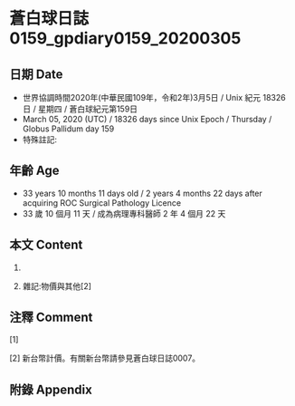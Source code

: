 # 蒼白球日誌0159_gpdiary0159_20200305 #

## 日期 Date ##

* 世界協調時間2020年(中華民國109年，令和2年)3月5日 / Unix 紀元 18326 日 / 星期四 / 蒼白球紀元第159日
* March 05, 2020 (UTC) / 18326 days since Unix Epoch / Thursday / Globus Pallidum day 159
* 特殊註記:

## 年齡 Age ##

* 33 years 10 months 11 days old / 2 years 4 months 22 days after acquiring ROC Surgical Pathology Licence
* 33 歲 10 個月 11 天 / 成為病理專科醫師 2 年 4 個月 22 天

## 本文 Content ##

1. 

    
2. 雜記:物價與其他[2]

    

## 注釋 Comment ##

[1] 


[2] 新台幣計價。有關新台幣請參見蒼白球日誌0007。



## 附錄 Appendix ##

